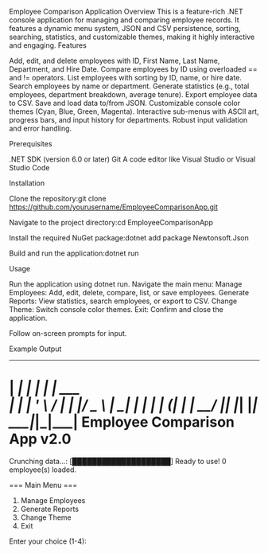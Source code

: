 Employee Comparison Application
Overview
This is a feature-rich .NET console application for managing and comparing employee records. It features a dynamic menu system, JSON and CSV persistence, sorting, searching, statistics, and customizable themes, making it highly interactive and engaging.
Features

Add, edit, and delete employees with ID, First Name, Last Name, Department, and Hire Date.
Compare employees by ID using overloaded == and != operators.
List employees with sorting by ID, name, or hire date.
Search employees by name or department.
Generate statistics (e.g., total employees, department breakdown, average tenure).
Export employee data to CSV.
Save and load data to/from JSON.
Customizable console color themes (Cyan, Blue, Green, Magenta).
Interactive sub-menus with ASCII art, progress bars, and input history for departments.
Robust input validation and error handling.

Prerequisites

.NET SDK (version 6.0 or later)
Git
A code editor like Visual Studio or Visual Studio Code

Installation

Clone the repository:git clone https://github.com/yourusername/EmployeeComparisonApp.git


Navigate to the project directory:cd EmployeeComparisonApp


Install the required NuGet package:dotnet add package Newtonsoft.Json


Build and run the application:dotnet run



Usage

Run the application using dotnet run.
Navigate the main menu:
Manage Employees: Add, edit, delete, compare, list, or save employees.
Generate Reports: View statistics, search employees, or export to CSV.
Change Theme: Switch console color themes.
Exit: Confirm and close the application.


Follow on-screen prompts for input.

Example Output
  _____ _          _ _       
 |  ___| |__   ___| | | ___  
 | |_  | '_ \ / __| | |/ _ \ 
 |  _| | | | | (__| | |  __/ 
 |_|   |_| |_| \___|_|_|\___|
 Employee Comparison App v2.0 
=============================
Crunching data...: [████████████████████]
Ready to use! 0 employee(s) loaded.

=== Main Menu ===
1. Manage Employees
2. Generate Reports
3. Change Theme
4. Exit

Enter your choice (1-4):


